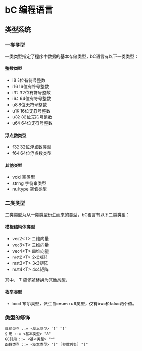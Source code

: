 # bC 编程语言

## 类型系统

### 一类类型
一类类型指定了程序中数据的基本存储类型，bC语言有以下一类类型：

#### 整数类型
* i8		8位有符号整数
* i16		16位有符号整数
* i32		32位有符号整数
* i64		64位有符号整数
* u8		8位无符号整数
* u16		16位无符号整数
* u32		32位无符号整数
* u64		64位无符号整数

#### 浮点数类型
* f32   32位浮点数类型
* f64	  64位浮点数类型

#### 其他类型
* void      空类型
* string    字符串类型
* nulltype  空值类型

### 二类类型
二类类型为从一类类型衍生而来的类型，bC语言有以下二类类型：

#### 模板结构体类型
* vec2\<T\> 二维向量
* vec3\<T\> 三维向量
* vec4\<T\> 四维向量
* mat2\<T\> 2x2矩阵
* mat3\<T\> 3x3矩阵
* mat4\<T\> 4x4矩阵

其中， T 应该被替换为其他类型。

#### 枚举类型
* bool    布尔类型，派生自enum : u8类型，仅有true和false两个值。

### 类型的修饰

~~~bnf
数组类型 ::= <基本类型> "[" "]"
引用 ::= <基本类型> "&"
GC引用 ::= <基本类型> "*"
函数类型 ::= <基本类型> "(" [参数列表] ")"
~~~
